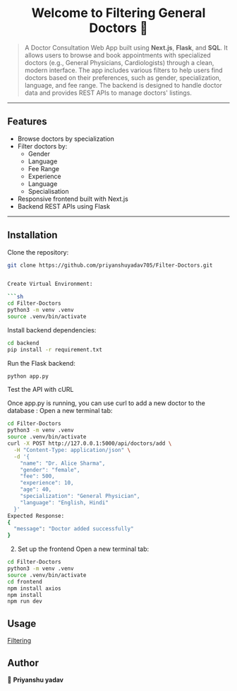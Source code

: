 <h1 align="center">Welcome to Filtering General Doctors 👋</h1>

> A Doctor Consultation Web App built using **Next.js**, **Flask**, and **SQL**. It allows users to browse and book appointments with specialized doctors (e.g., General Physicians, Cardiologists) through a clean, modern interface. The app includes various filters to help users find doctors based on their preferences, such as gender, specialization, language, and fee range. The backend is designed to handle doctor data and provides REST APIs to manage doctors' listings.

---

## Features

- Browse doctors by specialization
- Filter doctors by:
  - Gender
  - Language
  - Fee Range
  - Experience
  - Language
  - Specialisation
- Responsive frontend built with Next.js
- Backend REST APIs using Flask

---

## Installation

Clone the repository:

```bash
git clone https://github.com/priyanshuyadav705/Filter-Doctors.git


Create Virtual Environment:

```sh
cd Filter-Doctors
python3 -m venv .venv
source .venv/bin/activate
```
Install backend dependencies:

```sh
cd backend
pip install -r requirement.txt
```
Run the Flask backend:

```sh
python app.py
```

Test the API with cURL

Once app.py is running, you can use curl to add a new doctor to the database :
Open a new terminal tab:

```sh
cd Filter-Doctors
python3 -m venv .venv
source .venv/bin/activate
curl -X POST http://127.0.0.1:5000/api/doctors/add \
  -H "Content-Type: application/json" \
  -d '{
    "name": "Dr. Alice Sharma",
    "gender": "female",
    "fee": 500,
    "experience": 10,
    "age": 40,
    "specialization": "General Physician",
    "language": "English, Hindi"
  }'
Expected Response:
{
  "message": "Doctor added successfully"
}
```


2. Set up the frontend
Open a new terminal tab:

```sh
cd Filter-Doctors
python3 -m venv .venv
source .venv/bin/activate
cd frontend
npm install axios
npm install
npm run dev
```

## Usage


[Filtering](http://localhost:3000/specialties/general-physician-internal-medicine
)


## Author

👤 **Priyanshu yadav**

